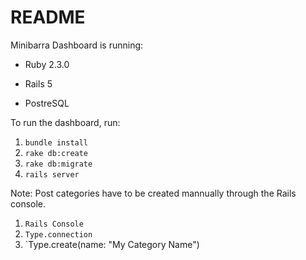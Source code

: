 # README

Minibarra Dashboard is running:

* Ruby 2.3.0

* Rails 5

* PostreSQL

To run the dashboard, run: 

1. `bundle install`
2. `rake db:create`
3. `rake db:migrate`
4. `rails server`

Note: Post categories have to be created mannually through the Rails console. 

1. `Rails Console`
2. `Type.connection`
3. `Type.create(name: "My Category Name")

